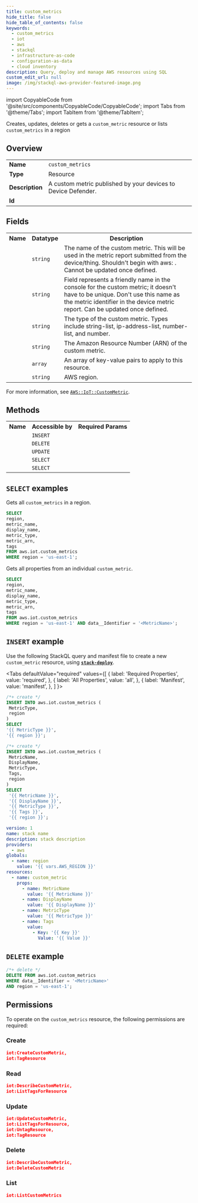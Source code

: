 ```yaml
---
title: custom_metrics
hide_title: false
hide_table_of_contents: false
keywords:
  - custom_metrics
  - iot
  - aws
  - stackql
  - infrastructure-as-code
  - configuration-as-data
  - cloud inventory
description: Query, deploy and manage AWS resources using SQL
custom_edit_url: null
image: /img/stackql-aws-provider-featured-image.png
---
```


import CopyableCode from '@site/src/components/CopyableCode/CopyableCode';
import Tabs from '@theme/Tabs';
import TabItem from '@theme/TabItem';

Creates, updates, deletes or gets a <code>custom_metric</code> resource or lists <code>custom_metrics</code> in a region

## Overview
<table>
<tbody>
<tr><td><b>Name</b></td><td><code>custom_metrics</code></td></tr>
<tr><td><b>Type</b></td><td>Resource</td></tr>
<tr><td><b>Description</b></td><td>A custom metric published by your devices to Device Defender.</td></tr>
<tr><td><b>Id</b></td><td><CopyableCode code="aws.iot.custom_metrics" /></td></tr>
</tbody>
</table>

## Fields
<table>
<tbody>
<tr><th>Name</th><th>Datatype</th><th>Description</th></tr><tr><td><CopyableCode code="metric_name" /></td><td><code>string</code></td><td>The name of the custom metric. This will be used in the metric report submitted from the device/thing. Shouldn't begin with aws: . Cannot be updated once defined.</td></tr>
<tr><td><CopyableCode code="display_name" /></td><td><code>string</code></td><td>Field represents a friendly name in the console for the custom metric; it doesn't have to be unique. Don't use this name as the metric identifier in the device metric report. Can be updated once defined.</td></tr>
<tr><td><CopyableCode code="metric_type" /></td><td><code>string</code></td><td>The type of the custom metric. Types include string-list, ip-address-list, number-list, and number.</td></tr>
<tr><td><CopyableCode code="metric_arn" /></td><td><code>string</code></td><td>The Amazon Resource Number (ARN) of the custom metric.</td></tr>
<tr><td><CopyableCode code="tags" /></td><td><code>array</code></td><td>An array of key-value pairs to apply to this resource.</td></tr>
<tr><td><CopyableCode code="region" /></td><td><code>string</code></td><td>AWS region.</td></tr>
</tbody>
</table>

For more information, see <a href="https://docs.aws.amazon.com/AWSCloudFormation/latest/UserGuide/aws-resource-iot-custommetric.html"><code>AWS::IoT::CustomMetric</code></a>.

## Methods

<table>
<tbody>
  <tr>
    <th>Name</th>
    <th>Accessible by</th>
    <th>Required Params</th>
  </tr>
  <tr>
    <td><CopyableCode code="create_resource" /></td>
    <td><code>INSERT</code></td>
    <td><CopyableCode code="MetricType, region" /></td>
  </tr>
  <tr>
    <td><CopyableCode code="delete_resource" /></td>
    <td><code>DELETE</code></td>
    <td><CopyableCode code="data__Identifier, region" /></td>
  </tr>
  <tr>
    <td><CopyableCode code="update_resource" /></td>
    <td><code>UPDATE</code></td>
    <td><CopyableCode code="data__Identifier, data__PatchDocument, region" /></td>
  </tr>
  <tr>
    <td><CopyableCode code="list_resources" /></td>
    <td><code>SELECT</code></td>
    <td><CopyableCode code="region" /></td>
  </tr>
  <tr>
    <td><CopyableCode code="get_resource" /></td>
    <td><code>SELECT</code></td>
    <td><CopyableCode code="data__Identifier, region" /></td>
  </tr>
</tbody>
</table>

## `SELECT` examples
Gets all <code>custom_metrics</code> in a region.
```sql
SELECT
region,
metric_name,
display_name,
metric_type,
metric_arn,
tags
FROM aws.iot.custom_metrics
WHERE region = 'us-east-1';
```
Gets all properties from an individual <code>custom_metric</code>.
```sql
SELECT
region,
metric_name,
display_name,
metric_type,
metric_arn,
tags
FROM aws.iot.custom_metrics
WHERE region = 'us-east-1' AND data__Identifier = '<MetricName>';
```

## `INSERT` example

Use the following StackQL query and manifest file to create a new <code>custom_metric</code> resource, using [__`stack-deploy`__](https://pypi.org/project/stack-deploy/).

<Tabs
    defaultValue="required"
    values={[
      { label: 'Required Properties', value: 'required', },
      { label: 'All Properties', value: 'all', },
      { label: 'Manifest', value: 'manifest', },
    ]
}>
<TabItem value="required">

```sql
/*+ create */
INSERT INTO aws.iot.custom_metrics (
 MetricType,
 region
)
SELECT 
'{{ MetricType }}',
'{{ region }}';
```
</TabItem>
<TabItem value="all">

```sql
/*+ create */
INSERT INTO aws.iot.custom_metrics (
 MetricName,
 DisplayName,
 MetricType,
 Tags,
 region
)
SELECT 
 '{{ MetricName }}',
 '{{ DisplayName }}',
 '{{ MetricType }}',
 '{{ Tags }}',
 '{{ region }}';
```
</TabItem>
<TabItem value="manifest">

```yaml
version: 1
name: stack name
description: stack description
providers:
  - aws
globals:
  - name: region
    value: '{{ vars.AWS_REGION }}'
resources:
  - name: custom_metric
    props:
      - name: MetricName
        value: '{{ MetricName }}'
      - name: DisplayName
        value: '{{ DisplayName }}'
      - name: MetricType
        value: '{{ MetricType }}'
      - name: Tags
        value:
          - Key: '{{ Key }}'
            Value: '{{ Value }}'

```
</TabItem>
</Tabs>

## `DELETE` example

```sql
/*+ delete */
DELETE FROM aws.iot.custom_metrics
WHERE data__Identifier = '<MetricName>'
AND region = 'us-east-1';
```

## Permissions

To operate on the <code>custom_metrics</code> resource, the following permissions are required:

### Create
```json
iot:CreateCustomMetric,
iot:TagResource
```

### Read
```json
iot:DescribeCustomMetric,
iot:ListTagsForResource
```

### Update
```json
iot:UpdateCustomMetric,
iot:ListTagsForResource,
iot:UntagResource,
iot:TagResource
```

### Delete
```json
iot:DescribeCustomMetric,
iot:DeleteCustomMetric
```

### List
```json
iot:ListCustomMetrics
```
